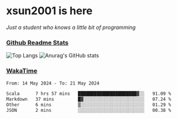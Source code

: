 # xsun2001 is here

*Just a student who knows a little bit of programming*

### [Github Readme Stats](https://github.com/anuraghazra/github-readme-stats)

![Top Langs](https://github-readme-stats.vercel.app/api/top-langs/?username=xsun2001&layout=compact&theme=radical) ![Anurag's GitHub stats](https://github-readme-stats.vercel.app/api?username=xsun2001&show_icons=true&theme=radical)

### [WakaTime](https://wakatime.com)

<!--START_SECTION:waka-->

```txt
From: 14 May 2024 - To: 21 May 2024

Scala      7 hrs 57 mins   ██████████████████████▓░░   91.09 %
Markdown   37 mins         █▓░░░░░░░░░░░░░░░░░░░░░░░   07.24 %
Other      6 mins          ▒░░░░░░░░░░░░░░░░░░░░░░░░   01.29 %
JSON       2 mins          ░░░░░░░░░░░░░░░░░░░░░░░░░   00.38 %
```

<!--END_SECTION:waka-->
